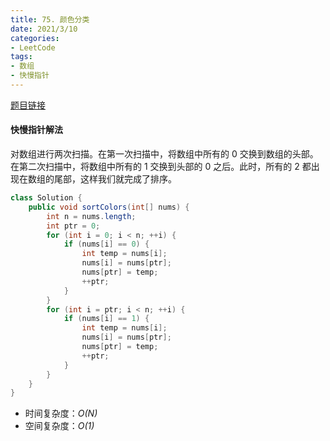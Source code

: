 ```yaml
---
title: 75. 颜色分类
date: 2021/3/10
categories:
- LeetCode
tags:
- 数组
- 快慢指针
---
```


[题目链接](https://leetcode-cn.com/problems/sort-colors/)

#### 快慢指针解法

对数组进行两次扫描。在第一次扫描中，将数组中所有的 0 交换到数组的头部。在第二次扫描中，将数组中所有的 1 交换到头部的 0 之后。此时，所有的 2 都出现在数组的尾部，这样我们就完成了排序。

```java
class Solution {
    public void sortColors(int[] nums) {
        int n = nums.length;
        int ptr = 0;
        for (int i = 0; i < n; ++i) {
            if (nums[i] == 0) {
                int temp = nums[i];
                nums[i] = nums[ptr];
                nums[ptr] = temp;
                ++ptr;
            }
        }
        for (int i = ptr; i < n; ++i) {
            if (nums[i] == 1) {
                int temp = nums[i];
                nums[i] = nums[ptr];
                nums[ptr] = temp;
                ++ptr;
            }
        }
    }
}
```

- 时间复杂度：*O(N)*
- 空间复杂度：*O(1)*
